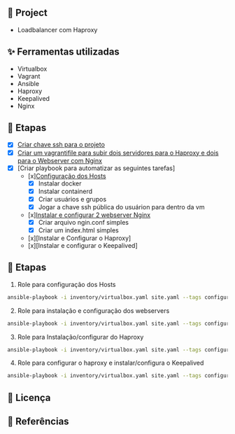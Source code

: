 ## 🌱 Project

- Loadbalancer com Haproxy

## ✨ Ferramentas utilizadas

- Virtualbox
- Vagrant
- Ansible
- Haproxy
- Keepalived
- Nginx

## 🚀 Etapas

- [x] [Criar chave ssh para o projeto](./keys/)
- [x] [Criar um vagrantifile para subir dois servidores para o Haproxy e dois para o Webserver com Nginx](./vagrantfile)
- [x] [Criar playbook para automatizar as seguintes tarefas]
    - [x][Configuração dos Hosts](./roles/configure_hosts/)
        - [x] Instalar docker
        - [x] Instalar containerd
        - [x] Criar usuários e grupos
        - [x] Jogar a chave ssh pública do usuárion para dentro da vm
    - [x][Instalar e configurar 2 webserver Nginx](./roles/configure_webserver/)
        - [x] Criar arquivo ngin.conf simples
        - [x] Criar um index.html simples
    - [x][Instalar e Configurar o Haproxy]
    - [x][Instalar e configurar o Keepalived]

## 🚀 Etapas

1. Role para configuração dos Hosts

```bash
ansible-playbook -i inventory/virtualbox.yaml site.yaml --tags configure
```

2. Role para instalação e configuração dos webservers

```bash
ansible-playbook -i inventory/virtualbox.yaml site.yaml --tags configure
```

3. Role para Instalação/configurar do Haproxy

```bash
ansible-playbook -i inventory/virtualbox.yaml site.yaml --tags configure
```

4. Role para configurar o haproxy e instalar/configura o Keepalived

```bash
ansible-playbook -i inventory/virtualbox.yaml site.yaml --tags configure
```

## 📄 Licença

## 🙇 Referências